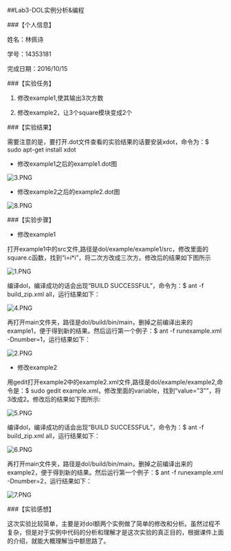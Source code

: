 ##Lab3-DOL实例分析&编程

###【个人信息】

姓名：林佩诗

学号：14353181

完成日期：2016/10/15

###【实验任务】

1. 修改example1,使其输出3次方数

2. 修改example2，让3个square模块变成2个

###【实验结果】


需要注意的是，要打开.dot文件查看的实验结果的话要安装xdot，命令为：$ sudo apt-get install xdot

* 修改example1之后的example1.dot图

![3.PNG]()

* 修改example2之后的example2.dot图

![8.PNG]()


###【实验步骤】

* 修改example1

打开example1中的src文件,路径是dol/example/example1/src，修改里面的square.c函数，找到“i=i*i”，将二次方改成三次方。修改后的结果如下图所示

![1.PNG]()

编译dol，编译成功的话会出现“BUILD SUCCESSFUL”，命令为：$ ant -f build_zip.xml all，运行结果如下：

![4.PNG]()

再打开main文件夹，路径是dol/build/bin/main，删掉之前编译出来的example1，便于得到新的结果。然后运行第一个例子：$ ant -f runexample.xml -Dnumber=1，运行结果如下：

![2.PNG]()


* 修改example2

用gedit打开example2中的example2.xml文件,路径是dol/example/example2,命令是：$ sudo gedit example.xml，修改里面的variable，找到“value="3"”，将3改成2。修改后的结果如下图所示:

![5.PNG]()

编译dol，编译成功的话会出现“BUILD SUCCESSFUL”，命令为：$ ant -f build_zip.xml all，运行结果如下：

![6.PNG]()

再打开main文件夹，路径是dol/build/bin/main，删掉之前编译出来的example2，便于得到新的结果。然后运行第一个例子：$ ant -f runexample.xml -Dnumber=2，运行结果如下：

![7.PNG]()

###【实验感想】

这次实验比较简单，主要是对dol额两个实例做了简单的修改和分析。虽然过程不复杂，但是对于实例中代码的分析和理解才是这次实验的真正目的，根据课件上面的介绍，就能大概理解当中额思路了。






